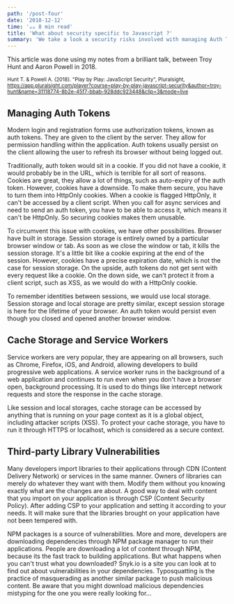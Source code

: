 ```yaml
---
path: '/post-four'
date: '2018-12-12'
time: '☕️☕️ 8 min read'
title: 'What about security specific to Javascript ?'
summary: 'We take a look a security risks involved with managing Auth Tokens, Cache Storage and Service Workers, and Third-party Library Vulnerabilities.'
---
```


This article was done using my notes from a brilliant talk, between Troy Hunt and Aaron Powell in 2018.

<sub>Hunt T. & Powell A. (2018). "Play by Play: JavaScript Security", Pluralsight, https://app.pluralsight.com/player?course=play-by-play-javascript-security&author=troy-hunt&name=31118774-8b2e-45f7-bbab-928ddc923448&clip=3&mode=live</sub>

## Managing Auth Tokens

Modern login and registration forms use authorization tokens, known as auth tokens. They are given to the client by the server. They allow for permission handling within the application. Auth tokens usually persist on the client allowing the user to refresh its browser without being logged out.

Traditionally, auth token would sit in a cookie. If you did not have a cookie, it would probably be in the URL, which is terrible for all sort of reasons. Cookies are great, they allow a lot of things, such as auto-expiry of the auth token. However, cookies have a downside. To make them secure, you have to turn them into HttpOnly cookies. When a cookie is flagged HttpOnly, it can't be accessed by a client script. When you call for async services and need to send an auth token, you have to be able to access it, which means it can't be HttpOnly. So securing cookies makes them unusable.

To circumvent this issue with cookies, we have other possibilities. Browser have built in storage. Session storage is entirely owned by a particular browser window or tab. As soon as we close the window or tab, it kills the session storage. It's a little bit like a cookie expiring at the end of the session. However, cookies have a precise expiration date, which is not the case for session storage. On the upside, auth tokens do not get sent with every request like a cookie. On the down side, we can't protect it from a client script, such as XSS, as we would do with a HttpOnly cookie.

To remember identities between sessions, we would use local storage. Session storage and local storage are pretty similar, except session storage is here for the lifetime of your browser. An auth token would persist even though you closed and opened another browser window.

## Cache Storage and Service Workers

Service workers are very popular, they are appearing on all browsers, such as Chrome, Firefox, iOS, and Android, allowing developers to build progressive web applications. A service worker runs in the background of a web application and continues to run even when you don't have a browser open, background processing. It is used to do things like intercept network requests and store the response in the cache storage.

Like session and local storages, cache storage can be accessed by anything that is running on your page context as it is a global object, including attacker scripts (XSS). To protect your cache storage, you have to run it through HTTPS or localhost, which is considered as a secure context.

## Third-party Library Vulnerabilities

Many developers import libraries to their applications through CDN (Content Delivery Network) or services in the same manner. Owners of libraries can merely do whatever they want with them. Modify them without you knowing exactly what are the changes are about. A good way to deal with content that you import on your application is through CSP (Content Security Policy). After adding CSP to your application and setting it according to your needs. It will make sure that the libraries brought on your application have not been tempered with.

NPM packages is a source of vulnerabilities. More and more, developers are downloading dependencies through NPM package manager to run their applications. People are downloading a lot of content through NPM, because its the fast track to building applications. But what happens when you can't trust what you downloaded? Snyk.io is a site you can look at to find out about vulnerabilities in your dependencies. Typosquatting is the practice of masquerading as another similar package to push malicious content. Be aware that you might download malicious dependencies mistyping for the one you were really looking for...
